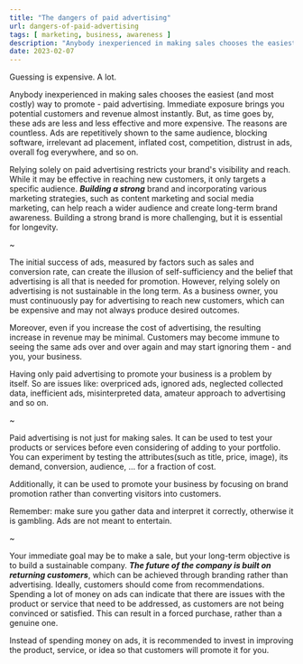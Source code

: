 ```yaml
---
title: "The dangers of paid advertising"
url: dangers-of-paid-advertising
tags: [ marketing, business, awareness ]
description: "Anybody inexperienced in making sales chooses the easiest (and most costly) way to promote - paid advertising. But, as time goes by, these ads are less and less effective."
date: 2023-02-07
---
```


Guessing is expensive. A lot.

Anybody inexperienced in making sales chooses the easiest (and most costly) way to promote - paid advertising. Immediate exposure brings you potential customers and revenue almost instantly. But, as time goes by, these ads are less and less effective and more expensive. The reasons are countless. Ads are repetitively shown to the same audience, blocking software, irrelevant ad placement, inflated cost, competition, distrust in ads, overall fog everywhere, and so on.

Relying solely on paid advertising restricts your brand's visibility and reach. While it may be effective in reaching new customers, it only targets a specific audience. ***Building a strong*** brand and incorporating various marketing strategies, such as content marketing and social media marketing, can help reach a wider audience and create long-term brand awareness. Building a strong brand is more challenging, but it is essential for longevity.

~

The initial success of ads, measured by factors such as sales and conversion rate, can create the illusion of self-sufficiency and the belief that advertising is all that is needed for promotion. However, relying solely on advertising is not sustainable in the long term. As a business owner, you must continuously pay for advertising to reach new customers, which can be expensive and may not always produce desired outcomes.

Moreover, even if you increase the cost of advertising, the resulting increase in revenue may be minimal. Customers may become immune to seeing the same ads over and over again and may start ignoring them - and you, your business.

Having only paid advertising to promote your business is a problem by itself. So are issues like: overpriced ads, ignored ads, neglected collected data, inefficient ads, misinterpreted data, amateur approach to advertising and so on.

~

Paid advertising is not just for making sales. It can be used to test your products or services before even considering of adding to your portfolio. You can experiment by testing the attributes(such as title, price, image), its demand, conversion, audience, … for a fraction of cost.

Additionally, it can be used to promote your business by focusing on brand promotion rather than converting visitors into customers.

Remember: make sure you gather data and interpret it correctly, otherwise it is gambling. Ads are not meant to entertain.

~


Your immediate goal may be to make a sale, but your long-term objective is to build a sustainable company. ***The future of the company is built on returning customers***, which can be achieved through branding rather than advertising. Ideally, customers should come from recommendations. Spending a lot of money on ads can indicate that there are issues with the product or service that need to be addressed, as customers are not being convinced or satisfied. This can result in a forced purchase, rather than a genuine one.

Instead of spending money on ads, it is recommended to invest in improving the product, service, or idea so that customers will promote it for you.

